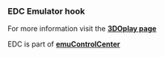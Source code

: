### EDC Emulator hook

For more information visit the [**3DOplay page**](https://github.com/PhoenixInteractiveNL/edc-masterhook/wiki/Emulator-3doplay#menu)

EDC is part of [**emuControlCenter**](https://github.com/PhoenixInteractiveNL/emuControlCenter/wiki)
